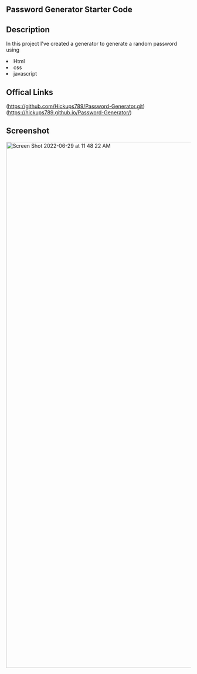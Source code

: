 **Password Generator Starter Code**
---
**Description**
---
In this project I've created a generator to generate a random password using

<li>Html</li>
<li>css</li>
<li>javascript</li>

**Offical Links**
---
(https://github.com/Hickups789/Password-Generator.git)
(https://hickups789.github.io/Password-Generator/)

**Screenshot**
---
<img width="1436" alt="Screen Shot 2022-06-29 at 11 48 22 AM" src="https://user-images.githubusercontent.com/105450365/176487382-2e659e86-2ddf-4da8-8aa7-02a849bfd685.png">


